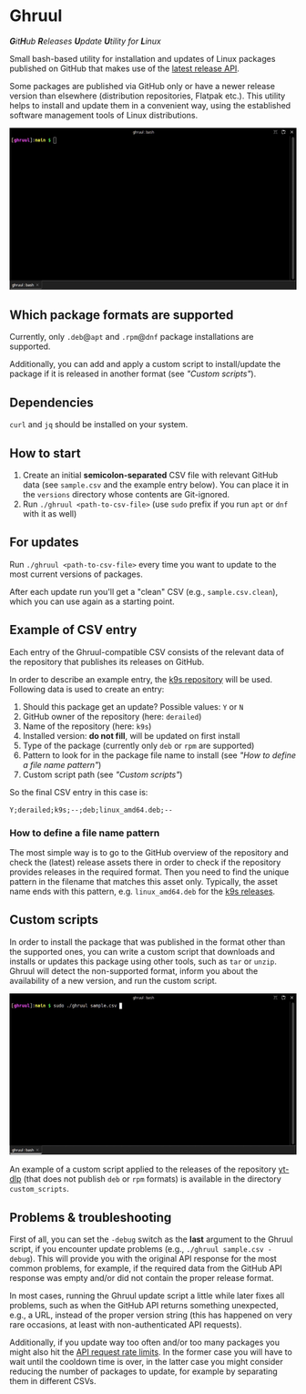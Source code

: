 # Ghruul

_**G**it**H**ub **R**eleases **U**pdate **U**tility for **L**inux_

Small bash-based utility for installation and updates of Linux packages published on GitHub that makes use 
of the [latest release API](https://docs.github.com/de/rest/releases/releases?apiVersion=2022-11-28#get-the-latest-release).

Some packages are published via GitHub only or have a newer release version than elsewhere (distribution repositories, Flatpak etc.). 
This utility helps to install and update them in a convenient way, using the established software management tools of Linux distributions.

![all packages](./media/all.gif)

## Which package formats are supported

Currently, only `.deb`@`apt` and `.rpm`@`dnf` package installations are supported.

Additionally, you can add and apply a custom script to install/update the package if it is released in another format (see _"Custom scripts"_).

## Dependencies

`curl` and `jq` should be installed on your system.

## How to start

1. Create an initial **semicolon-separated** CSV file with relevant GitHub data (see `sample.csv` and the example entry below). You can place it in the `versions` directory whose contents are Git-ignored.
2. Run `./ghruul <path-to-csv-file>` (use `sudo` prefix if you run `apt` or `dnf` with it as well)

## For updates

Run `./ghruul <path-to-csv-file>` every time you want to update to the most current versions of packages.

After each update run you'll get a "clean" CSV (e.g., `sample.csv.clean`), which you can use again as a starting point.

## Example of CSV entry

Each entry of the Ghruul-compatible CSV consists of the relevant data of the repository that publishes its releases on GitHub. 

In order to describe an example entry, the [k9s repository](https://github.com/derailed/k9s) will be used. 
Following data is used to create an entry:

1. Should this package get an update? Possible values: `Y` or `N`
2. GitHub owner of the repository (here: `derailed`)
3. Name of the repository (here: `k9s`)
4. Installed version: **do not fill**, will be updated on first install
5. Type of the package (currently only `deb` or `rpm` are supported)
6. Pattern to look for in the package file name to install (see _"How to define a file name pattern"_)
7. Custom script path (see _"Custom scripts"_)

So the final CSV entry in this case is:

    Y;derailed;k9s;--;deb;linux_amd64.deb;--

### How to define a file name pattern

The most simple way is to go to the GitHub overview of the repository and check the (latest) release assets there in order 
to check if the repository provides releases in the required format. Then you need to find the unique pattern in the filename 
that matches this asset only. Typically, the asset name ends with this pattern, 
e.g. `linux_amd64.deb` for the [k9s releases](https://github.com/derailed/k9s/releases).

## Custom scripts

In order to install the package that was published in the format other than the supported ones, you can write a custom script 
that downloads and installs or updates this package using other tools, such as `tar` or `unzip`. Ghruul will detect the 
non-supported format, inform you about the availability of a new version, and run the custom script.

![custom script](./media/custom.gif)

An example of a custom script applied to the releases of the repository [yt-dlp](https://github.com/yt-dlp/yt-dlp) 
(that does not publish `deb` or `rpm` formats) is available in the directory `custom_scripts`.

## Problems & troubleshooting

First of all, you can set the `-debug` switch as the **last** argument to the Ghruul script, if you encounter update problems 
(e.g., `./ghruul sample.csv -debug`). This will provide you with the original API response for the most common problems, 
for example, if the required data from the GitHub API response was empty and/or did not contain the proper release format.

In most cases, running the Ghruul update script a little while later fixes all problems, such as when the GitHub 
API returns something unexpected, e.g., a URL, instead of the proper version string (this has happened on very rare occasions, 
at least with non-authenticated API requests).

Additionally, if you update way too often and/or too many packages you 
might also hit the [API request rate limits](https://docs.github.com/de/rest/using-the-rest-api/rate-limits-for-the-rest-api).
In the former case you will have to wait until the cooldown time is over, in the latter case you might consider reducing 
the number of packages to update, for example by separating them in different CSVs.
